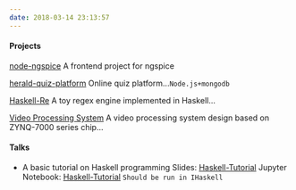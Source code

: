```yaml
---
date: 2018-03-14 23:13:57
---
```


#### Projects

[node-ngspice](https://github.com/higuoxing/node-ngspice)
A frontend project for ngspice

[herald-quiz-platform](https://github.com/HeraldStudio/herald-quiz-platform)
Online quiz platform...`Node.js+mongodb`

[Haskell-Re](https://github.com/higuoxing/Haskell-Re)
A toy regex engine implemented in Haskell...

[Video Processing System](https://github.com/higuoxing/ZYNQ-7000-Video-Processing-Simple-design)
A video processing system design based on ZYNQ-7000 series chip...

#### Talks
* A basic tutorial on Haskell programming
    Slides: [Haskell-Tutorial](https://higuoxing.com/hs-tutorial)
    Jupyter Notebook: [Haskell-Tutorial](https://higuoxing.com/hs-tutorial/index/hs-tutorial.ipynb) `Should be run in IHaskell`
